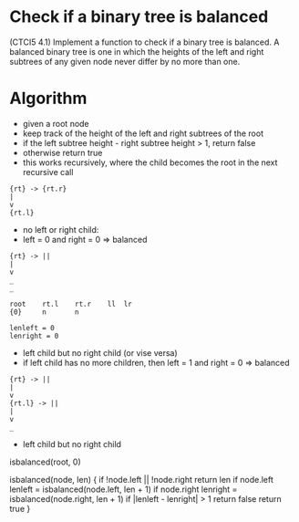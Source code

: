 # Check if a binary tree is balanced

(CTCI5 4.1) Implement a function to check if a binary tree is balanced. A
balanced binary tree is one in which the heights of the left and right subtrees
of any given node never differ by no more than one.

# Algorithm

- given a root node
- keep track of the height of the left and right subtrees of the root
- if the left subtree height - right subtree height > 1, return false
- otherwise return true
- this works recursively, where the child becomes the root in the next recursive
  call

```
{rt} -> {rt.r}
|
v
{rt.l}
```

- no left or right child:
- left = 0 and right = 0 => balanced
```
{rt} -> ||
|
v
_
_

```

```
root    rt.l    rt.r    ll  lr
{0}     n       n       
```

```
lenleft = 0
lenright = 0
```

- left child but no right child (or vise versa)
- if left child has no more children, then left = 1 and right = 0 => balanced
```
{rt} -> ||
|
v
{rt.l} -> ||
|
v
_
```

- left child but no right child

isbalanced(root, 0)

isbalanced(node, len) {
    if !node.left || !node.right
        return len
    if node.left
        lenleft = isbalanced(node.left, len + 1)
    if node.right
        lenright = isbalanced(node.right, len + 1)
    if |lenleft - lenright| > 1
        return false
    return true
}
```
